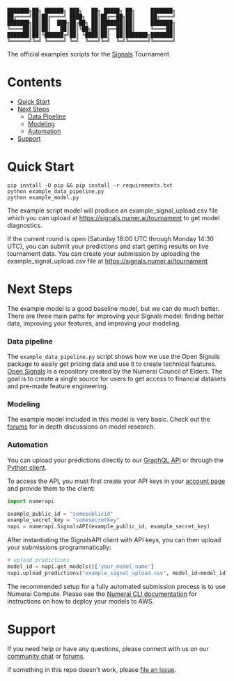 ```
███████╗██╗ ██████╗ ███╗   ██╗ █████╗ ██╗     ███████╗
██╔════╝██║██╔════╝ ████╗  ██║██╔══██╗██║     ██╔════╝
███████╗██║██║  ███╗██╔██╗ ██║███████║██║     ███████╗
╚════██║██║██║   ██║██║╚██╗██║██╔══██║██║     ╚════██║
███████║██║╚██████╔╝██║ ╚████║██║  ██║███████╗███████║
╚══════╝╚═╝ ╚═════╝ ╚═╝  ╚═══╝╚═╝  ╚═╝╚══════╝╚══════╝
```

The official examples scripts for the [Signals](https://signals.numer.ai) Tournament

# Contents

- [Quick Start](#quick-start)
- [Next Steps](#next-steps)
  - [Data Pipeline](#data-pipeline)
  - [Modeling](#modeling)
  - [Automation](#automation)
- [Support](#support)

# Quick Start

```
pip install -U pip && pip install -r requirements.txt
python example_data_pipeline.py
python example_model.py
```

The example script model will produce an example_signal_upload.csv file 
which you can upload at https://signals.numer.ai/tournament to get model diagnostics.

If the current round is open (Saturday 18:00 UTC through Monday 14:30 UTC), you 
can submit your predictions and start getting results on live tournament data. You 
can create your submission by uploading the example_signal_upload.csv 
file at https://signals.numer.ai/tournament

# Next Steps
The example model is a good baseline model, but we can do much better. There are three
main paths for improving your Signals model: finding better data, improving your
features, and improving your modeling.

### Data pipeline
The `example_data_pipeline.py` script shows how we use the Open Signals package
to easily get pricing data and use it to create technical features.
[Open Signals](https://github.com/councilofelders/opensignals) is a repository created by 
the Numerai Council of Elders. The goal is to create a single source for users to get 
access to financial datasets and pre-made feature engineering.

### Modeling
The example model included in this model is very basic. Check out the [forums](https://forum.numer.ai/c/signals/10) 
for in depth discussions on model research.

### Automation
You can upload your predictions directly to our [GraphQL API](https://api-tournament.numer.ai/) or through the [Python client](https://github.com/uuazed/numerapi/).

To access the API, you must first create your API keys in your [account page](https://numer.ai/account) and provide them to the client:

```python
import numerapi 

example_public_id = "somepublicid"
example_secret_key = "somesecretkey"
napi = numerapi.SignalsAPI(example_public_id, example_secret_key)
```

After instantiating the SignalsAPI client with API keys, you can then upload your submissions programmatically:

```python
# upload predictions
model_id = napi.get_models()['your_model_name']
napi.upload_predictions("example_signal_upload.csv", model_id=model_id)
```

The recommended setup for a fully automated submission process is to use Numerai Compute. Please see the
[Numerai CLI documentation](https://github.com/numerai/numerai-cli) for instructions on how to deploy your
models to AWS.

# Support
If you need help or have any questions, please connect with us on our [community chat](http://community.numer.ai/) or [forums](https://forum.numer.ai/).

If something in this repo doesn't work, please [file an issue](https://github.com/numerai/signals-example-scripts/issues).
